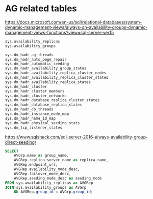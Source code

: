 # AG related tables

https://docs.microsoft.com/en-us/sql/relational-databases/system-dynamic-management-views/always-on-availability-groups-dynamic-management-views-functions?view=sql-server-ver15

```sql
sys.availability_replicas
sys.availability_groups

sys.dm_hadr_ag_threads
sys.dm_hadr_auto_page_repair
sys.dm_hadr_automatic_seeding
sys.dm_hadr_availability_group_states
sys.dm_hadr_availability_replica_cluster_nodes
sys.dm_hadr_availability_replica_cluster_states
sys.dm_hadr_availability_replica_states
sys.dm_hadr_cluster
sys.dm_hadr_cluster_members
sys.dm_hadr_cluster_networks
sys.dm_hadr_database_replica_cluster_states
sys.dm_hadr_database_replica_states
sys.dm_hadr_db_threads
sys.dm_hadr_instance_node_map
sys.dm_hadr_name_id_map
sys.dm_hadr_physical_seeding_stats
sys.dm_tcp_listener_states
```

https://www.sqlshack.com/sql-server-2016-always-availability-group-direct-seeding/

```sql
SELECT
    AVGrp.name as group_name,
    AVGRep.replica_server_name as replica_name,
    AVGRep.endpoint_url,
    AVGRep.availability_mode_desc,
    AVGRep.failover_mode_desc,
    AVGRep.seeding_mode_desc as seeding_mode
FROM sys.availability_replicas as AVGRep
JOIN sys.availability_groups as AVGrp
    ON AVGRep.group_id = AVGrp.group_id;
```
